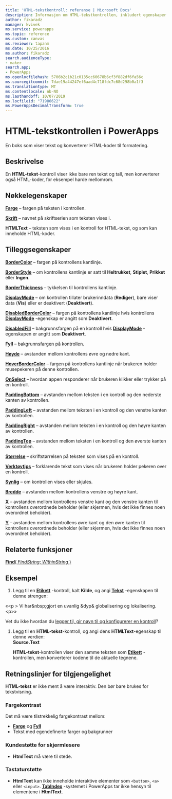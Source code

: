```yaml
---
title: 'HTML-tekstkontroll: referanse | Microsoft Docs'
description: Informasjon om HTML-tekstkontrollen, inkludert egenskaper og eksempler
author: fikaradz
manager: kvivek
ms.service: powerapps
ms.topic: reference
ms.custom: canvas
ms.reviewer: tapanm
ms.date: 10/25/2016
ms.author: fikaradz
search.audienceType:
- maker
search.app:
- PowerApps
ms.openlocfilehash: 5706b2c1b21c0135cc60678b6cf3f882df6fa56c
ms.sourcegitcommit: 7dae19a44247ef6aad4c718fdc7c68d298b0a1f3
ms.translationtype: MT
ms.contentlocale: nb-NO
ms.lasthandoff: 10/07/2019
ms.locfileid: "71986622"
ms.PowerAppsDecimalTransform: true
---
```

# <a name="html-text-control-in-powerapps"></a>HTML-tekstkontrollen i PowerApps
En boks som viser tekst og konverterer HTML-koder til formatering.

## <a name="description"></a>Beskrivelse
En **HTML-tekst**-kontroll viser ikke bare ren tekst og tall, men konverterer også HTML-koder, for eksempel harde mellomrom.

## <a name="key-properties"></a>Nøkkelegenskaper
**[Farge](properties-color-border.md)** – fargen på teksten i kontrollen.

**[Skrift](properties-text.md)** – navnet på skriftserien som teksten vises i.

**HTMLText** – teksten som vises i en kontroll for HTML-tekst, og som kan inneholde HTML-koder.

## <a name="additional-properties"></a>Tilleggsegenskaper
**[BorderColor](properties-color-border.md)** – fargen på kontrollens kantlinje.

**[BorderStyle](properties-color-border.md)** – om kontrollens kantlinje er satt til **Heltrukket**, **Stiplet**, **Prikket** eller **Ingen**.

**[BorderThickness](properties-color-border.md)** – tykkelsen til kontrollens kantlinje.

**[DisplayMode](properties-core.md)** – om kontrollen tillater brukerinndata (**Rediger**), bare viser data (**Vis**) eller er deaktivert (**Deaktivert**).

**[DisabledBorderColor](properties-color-border.md)** – fargen på kontrollens kantlinje hvis kontrollens **[DisplayMode](properties-core.md)** -egenskap er angitt som **Deaktivert**.

**[DisabledFill](properties-color-border.md)** – bakgrunnsfargen på en kontroll hvis **[DisplayMode](properties-core.md)** -egenskapen er angitt som **Deaktivert**.

**[Fyll](properties-color-border.md)** – bakgrunnsfargen på kontrollen.

**[Høyde](properties-size-location.md)** – avstanden mellom kontrollens øvre og nedre kant.

**[HoverBorderColor](properties-color-border.md)** – fargen på kontrollens kantlinje når brukeren holder musepekeren på denne kontrollen.

**[OnSelect](properties-core.md)** – hvordan appen responderer når brukeren klikker eller trykker på en kontroll.

**[PaddingBottom](properties-size-location.md)** – avstanden mellom teksten i en kontroll og den nederste kanten av kontrollen.

**[PaddingLeft](properties-size-location.md)** – avstanden mellom teksten i en kontroll og den venstre kanten av kontrollen.

**[PaddingRight](properties-size-location.md)** – avstanden mellom teksten i en kontroll og den høyre kanten av kontrollen.

**[PaddingTop](properties-size-location.md)** – avstanden mellom teksten i en kontroll og den øverste kanten av kontrollen.

**[Størrelse](properties-text.md)** – skriftstørrelsen på teksten som vises på en kontroll.

**[Verktøytips](properties-core.md)** – forklarende tekst som vises når brukeren holder pekeren over en kontroll.

**[Synlig](properties-core.md)** – om kontrollen vises eller skjules.

**[Bredde](properties-size-location.md)** – avstanden mellom kontrollens venstre og høyre kant.

**[X](properties-size-location.md)** – avstanden mellom kontrollens venstre kant og den venstre kanten til kontrollens overordnede beholder (eller skjermen, hvis det ikke finnes noen overordnet beholder).

**[Y](properties-size-location.md)** – avstanden mellom kontrollens øvre kant og den øvre kanten til kontrollens overordnede beholder (eller skjermen, hvis det ikke finnes noen overordnet beholder).

## <a name="related-functions"></a>Relaterte funksjoner
[**Find**( *FindString*; *WithinString* )](../functions/function-find.md)

## <a name="example"></a>Eksempel
1. Legg til en **[Etikett](control-text-box.md)** -kontroll, kalt **Kilde**, og angi **[Tekst](properties-core.md)** -egenskapen til denne strengen:

«\<p > Vi har\&nbsp;gjort en uvanlig \&dyp\& globalisering og lokalisering.\<p>»

Vet du ikke hvordan du [legger til, gir navn til og konfigurerer en kontroll](../add-configure-controls.md)?

1. Legg til en **HTML-tekst**-kontroll, og angi dens **HTMLText**-egenskap til denne verdien:<br>
   **Source.Text**
   
     **HTML-tekst**-kontrollen viser den samme teksten som **[Etikett](control-text-box.md)** -kontrollen, men konverterer kodene til de aktuelle tegnene.


## <a name="accessibility-guidelines"></a>Retningslinjer for tilgjengelighet
**HTML-tekst** er ikke ment å være interaktiv. Den bør bare brukes for tekstvisning.

### <a name="color-contrast"></a>Fargekontrast
Det må være tilstrekkelig fargekontrast mellom:
* **[Farge](properties-color-border.md)** og **[Fyll](properties-color-border.md)**
* Tekst med egendefinerte farger og bakgrunner

### <a name="screen-reader-support"></a>Kundestøtte for skjermlesere
* **HtmlText** må være til stede.

### <a name="keyboard-support"></a>Tastaturstøtte
* **HtmlText** kan ikke inneholde interaktive elementer som `<button>`, `<a>` eller `<input>`. **[TabIndex](properties-accessibility.md)** -systemet i PowerApps tar ikke hensyn til elementene i **HtmlText**.
